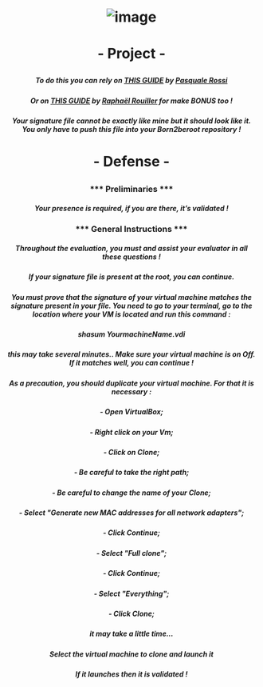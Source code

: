 # <p align="center"> ![image](https://github.com/ChrstphrChevalier/42Lausanne/assets/146819291/46094f41-2de6-452c-9984-ae60a0b4982d) </p>

# <p align="center"> - Project - </p>

##### <p align="center"> *To do this you can rely on* [THIS GUIDE](https://github.com/pasqualerossi/Born2BeRoot-Guide) *by* [Pasquale Rossi](https://github.com/pasqualerossi/) </p>

##### <p align="center"> *Or on* [THIS GUIDE](https://github.com/rphlr/42-born2beroot) *by* [Raphaël Rouiller](https://github.com/rphlr) *for make* **BONUS** *too* ! </p>

##### <p align="center"> *Your signature file cannot be exactly like mine but it should look like it. You only have to push this file into your Born2beroot repository !* </p>

# <p align="center"> - Defense - </p>

### <p align="center"> *** Preliminaries *** </p>

##### <p align="center"> *Your presence is required, if you are there, it’s validated !* </p>

### <p align="center"> *** General Instructions *** </p>

##### <p align="center"> *Throughout the evaluation, you must and assist your evaluator in all these questions !* </p>

##### <p align="center"> *If your signature file is present at the root, you can continue.* </p>

##### <p align="center"> *You must prove that the signature of your virtual machine matches the signature present in your file. You need to go to your terminal, go to the location where your VM is located and run this command :* </p>

##### <p align="center"> **shasum *YourmachineName*.vdi** </p>

##### <p align="center"> *this may take several minutes.. Make sure your virtual machine is on Off. If it matches well, you can continue !* </p>

##### <p align="center"> *As a precaution, you should duplicate your virtual machine. For that it is necessary :* </p>

##### <p align="center"> - Open VirtualBox; </p>
##### <p align="center"> - Right click on your Vm; </p>
##### <p align="center"> - Click on Clone; </p>
##### <p align="center"> - Be careful to take the right path; </p>
##### <p align="center"> - Be careful to change the name of your Clone; </p>
##### <p align="center"> - Select "Generate new MAC addresses for all network adapters"; </p>
##### <p align="center"> - Click Continue; </p>
##### <p align="center"> - Select "Full clone"; </p>
##### <p align="center"> - Click Continue; </p>
##### <p align="center"> - Select "Everything"; </p>
##### <p align="center"> - Click Clone; </p>

##### <p align="center"> *it may take a little time...* </p>

##### <p align="center"> *Select the virtual machine to clone and launch it* </p>

##### <p align="center"> *If it launches then it is validated !* </p>

